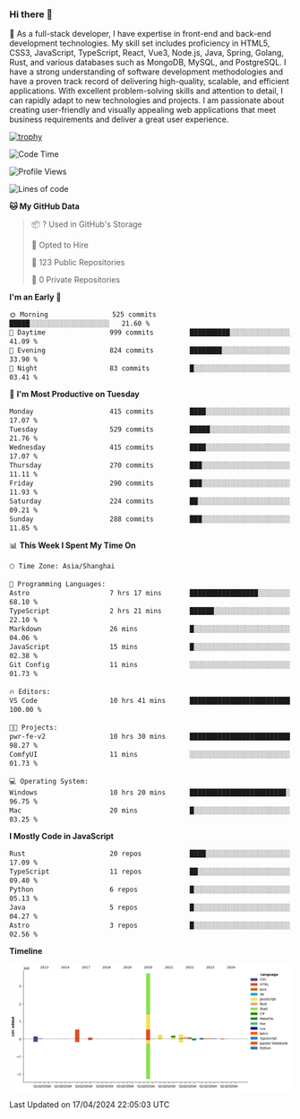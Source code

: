 ### Hi there 👋

🌱 As a full-stack developer, I have expertise in front-end and back-end development technologies. My skill set includes proficiency in HTML5, CSS3, JavaScript, TypeScript, React, Vue3, Node.js, Java, Spring, Golang, Rust, and various databases such as MongoDB, MySQL, and PostgreSQL. I have a strong understanding of software development methodologies and have a proven track record of delivering high-quality, scalable, and efficient applications. With excellent problem-solving skills and attention to detail, I can rapidly adapt to new technologies and projects. I am passionate about creating user-friendly and visually appealing web applications that meet business requirements and deliver a great user experience.

[![trophy](https://github-profile-trophy.vercel.app/?username=elton&rank=SECRET,SSS,SS,S,AAA,AA,A&theme=onedark)](https://github.com/ryo-ma/github-profile-trophy)

<!--START_SECTION:waka-->
![Code Time](http://img.shields.io/badge/Code%20Time-1%2C345%20hrs%2036%20mins-blue)

![Profile Views](http://img.shields.io/badge/Profile%20Views-23-blue)

![Lines of code](https://img.shields.io/badge/From%20Hello%20World%20I%27ve%20Written-5.6%20million%20lines%20of%20code-blue)

**🐱 My GitHub Data** 

> 📦 ? Used in GitHub's Storage 
 > 
> 💼 Opted to Hire
 > 
> 📜 123 Public Repositories 
 > 
> 🔑 0 Private Repositories 
 > 
**I'm an Early 🐤** 

```text
🌞 Morning                525 commits         █████░░░░░░░░░░░░░░░░░░░░   21.60 % 
🌆 Daytime                999 commits         ██████████░░░░░░░░░░░░░░░   41.09 % 
🌃 Evening                824 commits         ████████░░░░░░░░░░░░░░░░░   33.90 % 
🌙 Night                  83 commits          █░░░░░░░░░░░░░░░░░░░░░░░░   03.41 % 
```
📅 **I'm Most Productive on Tuesday** 

```text
Monday                   415 commits         ████░░░░░░░░░░░░░░░░░░░░░   17.07 % 
Tuesday                  529 commits         █████░░░░░░░░░░░░░░░░░░░░   21.76 % 
Wednesday                415 commits         ████░░░░░░░░░░░░░░░░░░░░░   17.07 % 
Thursday                 270 commits         ███░░░░░░░░░░░░░░░░░░░░░░   11.11 % 
Friday                   290 commits         ███░░░░░░░░░░░░░░░░░░░░░░   11.93 % 
Saturday                 224 commits         ██░░░░░░░░░░░░░░░░░░░░░░░   09.21 % 
Sunday                   288 commits         ███░░░░░░░░░░░░░░░░░░░░░░   11.85 % 
```


📊 **This Week I Spent My Time On** 

```text
🕑︎ Time Zone: Asia/Shanghai

💬 Programming Languages: 
Astro                    7 hrs 17 mins       █████████████████░░░░░░░░   68.10 % 
TypeScript               2 hrs 21 mins       ██████░░░░░░░░░░░░░░░░░░░   22.10 % 
Markdown                 26 mins             █░░░░░░░░░░░░░░░░░░░░░░░░   04.06 % 
JavaScript               15 mins             █░░░░░░░░░░░░░░░░░░░░░░░░   02.38 % 
Git Config               11 mins             ░░░░░░░░░░░░░░░░░░░░░░░░░   01.73 % 

🔥 Editors: 
VS Code                  10 hrs 41 mins      █████████████████████████   100.00 % 

🐱‍💻 Projects: 
pwr-fe-v2                10 hrs 30 mins      █████████████████████████   98.27 % 
ComfyUI                  11 mins             ░░░░░░░░░░░░░░░░░░░░░░░░░   01.73 % 

💻 Operating System: 
Windows                  10 hrs 20 mins      ████████████████████████░   96.75 % 
Mac                      20 mins             █░░░░░░░░░░░░░░░░░░░░░░░░   03.25 % 
```

**I Mostly Code in JavaScript** 

```text
Rust                     20 repos            ████░░░░░░░░░░░░░░░░░░░░░   17.09 % 
TypeScript               11 repos            ██░░░░░░░░░░░░░░░░░░░░░░░   09.40 % 
Python                   6 repos             █░░░░░░░░░░░░░░░░░░░░░░░░   05.13 % 
Java                     5 repos             █░░░░░░░░░░░░░░░░░░░░░░░░   04.27 % 
Astro                    3 repos             █░░░░░░░░░░░░░░░░░░░░░░░░   02.56 % 
```



**Timeline**

![Lines of Code chart](https://raw.githubusercontent.com/elton/elton/main/assets/bar_graph.png)


 Last Updated on 17/04/2024 22:05:03 UTC
<!--END_SECTION:waka-->

<!--
**elton/elton** is a ✨ _special_ ✨ repository because its `README.md` (this file) appears on your GitHub profile.

Here are some ideas to get you started:

- 🔭 I’m currently working on ...
- 🌱 I’m currently learning ...
- 👯 I’m looking to collaborate on ...
- 🤔 I’m looking for help with ...
- 💬 Ask me about ...
- 📫 How to reach me: ...
- 😄 Pronouns: ...
- ⚡ Fun fact: ...
-->
